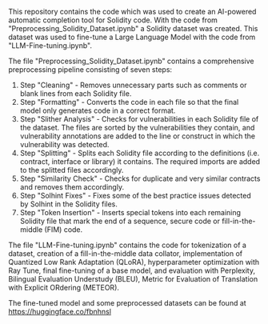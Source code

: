 This repository contains the code which was used to create an AI-powered automatic completion tool for Solidity code. 
With the code from "Preprocessing_Solidity_Dataset.ipynb" a Solidity dataset was created. This dataset was used to
fine-tune a Large Language Model with the code from "LLM-Fine-tuning.ipynb".

The file "Preprocessing_Solidity_Dataset.ipynb" contains a comprehensive preprocessing pipeline consisting of seven steps:

1. Step "Cleaning" - Removes unnecessary parts such as comments or blank lines from each Solidity file.
2. Step "Formatting" - Converts the code in each file so that the final model only generates code in a correct format. 
3. Step "Slither Analysis" - Checks for vulnerabilities in each Solidity file of the dataset. The files are sorted by the vulnerabilities they contain, and vulnerability annotations are added to the line or construct in which the vulnerability was detected.
4. Step "Splitting" - Splits each Solidity file according to the definitions (i.e. contract, interface or library) it contains. The required imports are added to the splitted files accordingly.
5. Step "Similarity Check" - Checks for duplicate and very similar contracts and removes them accordingly.
6. Step "Solhint Fixes" - Fixes some of the best practice issues detected by Solhint in the Solidity files.
7. Step "Token Insertion" - Inserts special tokens into each remaining Solidity file that mark the end of a sequence, secure code or fill-in-the-middle (FIM) code.

The file "LLM-Fine-tuning.ipynb" contains the code for tokenization of a dataset, creation of a fill-in-the-middle 
data collator, implementation of Quantized Low Rank Adaptation (QLoRA), hyperparameter optimization with Ray Tune, 
final fine-tuning of a base model, and evaluation with Perplexity, Bilingual Evaluation Understudy (BLEU), Metric
for Evaluation of Translation with Explicit ORdering (METEOR).

The fine-tuned model and some preprocessed datasets can be found at https://huggingface.co/fbnhnsl
